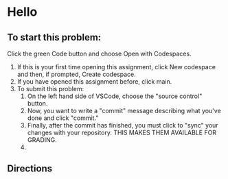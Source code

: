 # Hello
## To start this problem:

Click the green Code button and choose Open with Codespaces.
1. If this is your first time opening this assignment, click New codespace and then, if prompted, Create codespace.
2. If you have opened this assignment before, click main.
3. To submit this problem: 
   1. On the left hand side of VSCode, choose the "source control" button.
   2. Now, you want to write a "commit" message describing what you've done and click "commit."
   3. Finally, after the commit has finished, you must click to "sync" your changes with your repository. THIS MAKES THEM AVAILABLE FOR GRADING.
   4. 

## Directions
